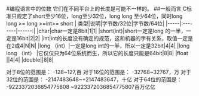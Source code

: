 #编程语言中的位数
它们在不同平台上的长度是可能不一样的。
##一般而言
C标准只规定了short至少16位，long至少32位，long long 至少64位，同时long long >= long >=int>= short
| 类型|说明|字节数/32位|字节数/64位|
|-----|:--------|------:|
|char|char一定是8bit|1|1|
|short(int)|short一定是long 的一半，一定是16bit|2|2|
|int|int的长度没有确定的规范，这和机器的字有关系，取值一定是在2或4|N|N|
|long （int）|一定是long int的一半，所以一定是32bit|4|4|
|long long （int） |它仅仅只为64位系统而生，所以它的长度只能是64bit|8|8|
|float ||4|4|
|double||8|8|

对于8位的范围是：  -128~127,百
对于16位的范围是： -32768~32767，万
对于32位的范围是： -2147483648~+2147483647，十亿
对于64位的范围是： -9223372036854775808 ~9223372036854775807百万亿亿